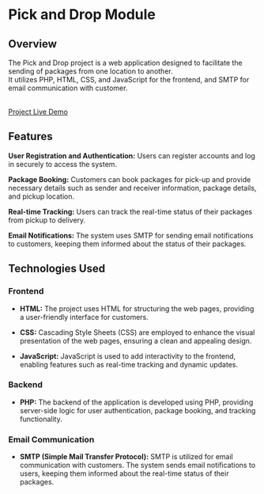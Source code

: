 # Pick and Drop Module

## Overview
<p>The Pick and Drop project is a web application designed to facilitate the sending of packages from one location to another. <br>
  It utilizes PHP, HTML, CSS, and JavaScript for the frontend, and SMTP for email communication with customer. </p>
<br>
  <a href="https://sewacity.com/pickanddrop/">Project Live Demo</a>

## Features
**User Registration and Authentication:** Users can register accounts and log in securely to access the system.

**Package Booking:** Customers can book packages for pick-up and provide necessary details such as sender and receiver information, package details, and pickup location.

**Real-time Tracking:** Users can track the real-time status of their packages from pickup to delivery.

**Email Notifications:** The system uses SMTP for sending email notifications to customers, keeping them informed about the status of their packages.

## Technologies Used

### Frontend

- **HTML:** The project uses HTML for structuring the web pages, providing a user-friendly interface for customers.

- **CSS:** Cascading Style Sheets (CSS) are employed to enhance the visual presentation of the web pages, ensuring a clean and appealing design.

- **JavaScript:** JavaScript is used to add interactivity to the frontend, enabling features such as real-time tracking and dynamic updates.

### Backend

- **PHP:** The backend of the application is developed using PHP, providing server-side logic for user authentication, package booking, and tracking functionality.

### Email Communication

- **SMTP (Simple Mail Transfer Protocol):** SMTP is utilized for email communication with customers. The system sends email notifications to users, keeping them informed about the real-time status of their packages.


